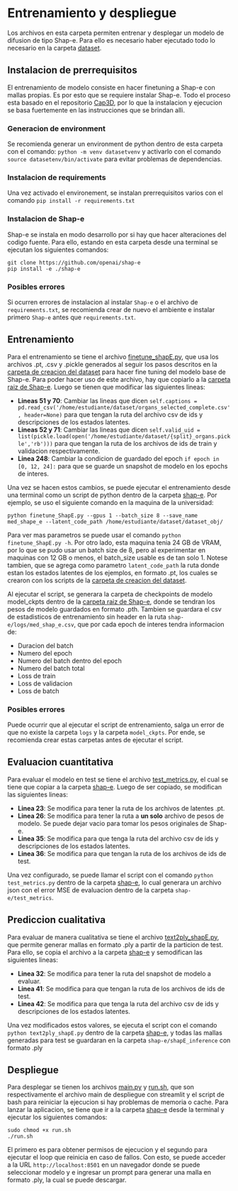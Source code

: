 # Entrenamiento y despliegue
Los archivos en esta carpeta permiten entrenar y desplegar un modelo de difusion de tipo Shap-e. Para ello es necesario haber ejecutado todo lo necesario en la carpeta [dataset](../dataset).

## Instalacion de prerrequisitos
El entrenamiento de modelo consiste en hacer finetuning a Shap-e con mallas propias. Es por esto que se requiere instalar Shap-e. Todo el proceso esta basado en el repositorio [Cap3D](https://github.com/crockwell/Cap3D/tree/main/text-to-3D), por lo que la instalacion y ejecucion se basa fuertemente en las instrucciones que se brindan alli.

### Generacion de environment
Se recomienda generar un environment de python dentro de esta carpeta con el comando: `python -m venv datasetvenv` y activarlo con el comando `source datasetenv/bin/activate` para evitar problemas de dependencias.

### Instalacion de requirements
Una vez activado el environement, se instalan prerrequisitos varios con el comando `pip install -r requirements.txt`

### Instalacion de Shap-e
Shap-e se instala en modo desarrollo por si hay que hacer alteraciones del codigo fuente. Para ello, estando en esta carpeta desde una terminal se ejecutan los siguientes comandos:

```
git clone https://github.com/openai/shap-e
pip install -e ./shap-e
```

### Posibles errores
Si ocurren errores de instalacion al instalar `Shap-e` o el archivo de `requirements.txt`, se recomienda crear de nuevo el ambiente e instalar primero `Shap-e` antes que `requirements.txt`.

## Entrenamiento
Para el entrenamiento se tiene el archivo [finetune_shapE.py](train_eval_scripts/finetune_shapE.py), que usa los archivos .pt, .csv y .pickle generados al seguir los pasos descritos en la [carpeta de creacion del dataset](../dataset) para hacer fine tuning del modelo base de Shap-e. Para poder hacer uso de este archivo, hay que copiarlo a la [carpeta raiz de Shap-e](shap-e). Luego se tienen que modificar las siguientes lineas:

- **Lineas 51 y 70**: Cambiar las lineas que dicen `self.captions = pd.read_csv('/home/estudiante/dataset/organs_selected_complete.csv', header=None)` para que tengan la ruta del archivo csv de ids y descripciones de los estados latentes.
- **Lineas 52 y 71**: Cambiar las lineas que dicen `self.valid_uid = list(pickle.load(open('/home/estudiante/dataset/{split}_organs.pickle','rb')))` para que tengan la ruta de los archivos de ids de train y validacion respectivamente.
- **Linea 248**: Cambiar la condicion de guardado del epoch `if epoch in [0, 12, 24]:` para que se guarde un snapshot de modelo en los epochs de interes.

Una vez se hacen estos cambios, se puede ejecutar el entrenamiento desde una terminal como un script de python dentro de la carpeta [shap-e](shap-e). Por ejemplo, se uso el siguiente comando en la maquina de la universidad:

```
python finetune_ShapE.py --gpus 1 --batch_size 8 --save_name med_shape_e --latent_code_path /home/estudiante/dataset/dataset_obj/
```

Para ver mas parametros se puede usar el comando `python finetune_ShapE.py -h`. Por otro lado, esta maquina tenia 24 GB de VRAM, por lo que se pudo usar un batch size de 8, pero al experimentar en maquinas con 12 GB o menos, el batch_size usable es de tan solo 1. Notese tambien, que se agrega como parametro `latent_code_path` la ruta donde estan los estados latentes de los ejemplos, en formato .pt, los cuales se crearon con los scripts de la [carpeta de creacion del dataset](../dataset).

Al ejecutar el script, se generara la carpeta de checkpoints de modelo model_ckpts dentro de la [carpeta raiz de Shap-e](shap-e), donde se tendran los pesos de modelo guardados en formato .pth. Tambien se guardara el csv de estadisticos de entrenamiento sin header en la ruta `shap-e/logs/med_shap_e.csv`, que por cada epoch de interes tendra informacion de:
- Duracion del batch
- Numero del epoch
- Numero del batch dentro del epoch
- Numero del batch total
- Loss de train
- Loss de validacion
- Loss de batch

### Posibles errores
Puede ocurrir que al ejecutar el script de entrenamiento, salga un error de que no existe la carpeta `logs` y la carpeta `model_ckpts`. Por ende, se recomienda crear estas carpetas antes de ejecutar el script.

## Evaluacion cuantitativa
Para evaluar el modelo en test se tiene el archivo [test_metrics.py](train_eval_scripts/test_metrics.py), el cual se tiene que copiar a la carpeta [shap-e](shap-e). Luego de ser copiado, se modifican las siguientes lineas:

- **Linea 23**: Se modifica para tener la ruta de los archivos de latentes .pt.
- **Linea 26**: Se modifica para tener la ruta a **un solo** archivo de pesos de modelo. Se puede dejar vacio para tomar los pesos originales de Shap-e.
- **Linea 35**: Se modifica para que tenga la ruta del archivo csv de ids y descripciones de los estados latentes.
- **Linea 36**: Se modifica para que tengan la ruta de los archivos de ids de test.

Una vez configurado, se puede llamar el script con el comando `python test_metrics.py` dentro de la carpeta [shap-e](shap-e), lo cual generara un archivo json con el error MSE de evaluacion dentro de la carpeta `shap-e/test_metrics`.

## Prediccion cualitativa
Para evaluar de manera cualitativa se tiene el archivo [text2ply_shapE.py](train_eval_scripts/text2ply_shapE.py), que permite generar mallas en formato .ply a partir de la particion de test. Para ello, se copia el archivo a la carpeta [shap-e](shap-e) y semodifican las siguientes lineas:

- **Linea 32**: Se modifica para tener la ruta del snapshot de modelo a evaluar.
- **Linea 41**: Se modifica para que tengan la ruta de los archivos de ids de test.
- **Linea 42**: Se modifica para que tenga la ruta del archivo csv de ids y descripciones de los estados latentes.

Una vez modificados estos valores, se ejecuta el script con el comando `python text2ply_shapE.py` dentro de la carpeta [shap-e](shap-e), y todas las mallas generadas para test se guardaran en la carpeta `shap-e/shapE_inference` con formato .ply

## Despliegue
Para desplegar se tienen los archivos [main.py](deploy_scripts/main.py) y [run.sh](deploy_scripts/run.sh), que son respectivamente el archivo main de despliegue con streamlit y el script de bash para reiniciar la ejecucion si hay problemas de memoria o cache. Para lanzar la aplicacion, se tiene que ir a la carpeta [shap-e](shap-e) desde la terminal y ejecutar los siguientes comandos:

```
sudo chmod +x run.sh
./run.sh 
```

El primero es para obtener permisos de ejecucion y el segundo para ejecutar el loop que reinicia en caso de fallos. Con esto, se puede acceder a la URL `http://localhost:8501` en un navegador donde se puede seleccionar modelo y e ingresar un prompt para generar una malla en formato .ply, la cual se puede descargar.
